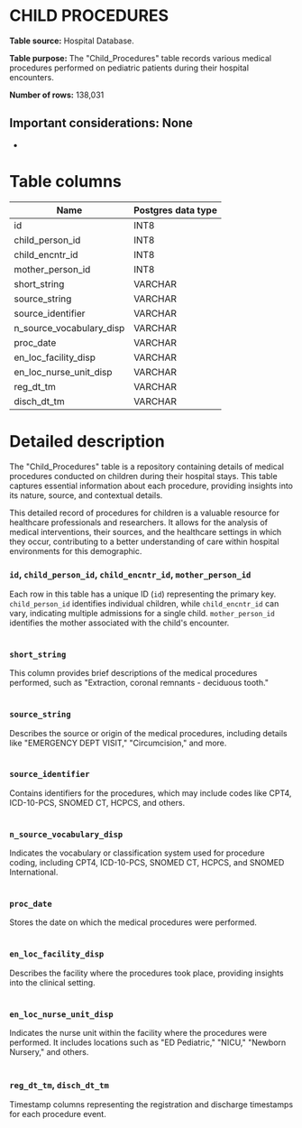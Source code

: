 <h1><b>CHILD PROCEDURES</b></h1>

**Table source:** Hospital Database.

**Table purpose:** The "Child_Procedures" table records various medical procedures performed on pediatric patients during their hospital encounters.

**Number of rows:** 138,031

**Important considerations:**
None
- 
- 

# Table columns

Name | Postgres data type
---- | ----
id | INT8
child\_person\_id | INT8
child\_encntr\_id | INT8
mother\_person\_id | INT8
short\_string | VARCHAR
source\_string | VARCHAR
source\_identifier | VARCHAR
n\_source\_vocabulary\_disp | VARCHAR
proc\_date | VARCHAR
en\_loc\_facility\_disp | VARCHAR
en\_loc\_nurse\_unit\_disp | VARCHAR
reg\_dt\_tm | VARCHAR
disch\_dt\_tm | VARCHAR

# Detailed description

The "Child_Procedures" table is a repository containing details of medical procedures conducted on children during their hospital stays. This table captures essential information about each procedure, providing insights into its nature, source, and contextual details.

This detailed record of procedures for children is a valuable resource for healthcare professionals and researchers. It allows for the analysis of medical interventions, their sources, and the healthcare settings in which they occur, contributing to a better understanding of care within hospital environments for this demographic.

### `id`, `child_person_id`, `child_encntr_id`, `mother_person_id`
Each row in this table has a unique ID (`id`) representing the primary key. `child_person_id` identifies individual children, while `child_encntr_id` can vary, indicating multiple admissions for a single child. `mother_person_id` identifies the mother associated with the child's encounter.
<br></br>

### `short_string`
This column provides brief descriptions of the medical procedures performed, such as "Extraction, coronal remnants - deciduous tooth."
<br></br>

### `source_string`
Describes the source or origin of the medical procedures, including details like "EMERGENCY DEPT VISIT," "Circumcision," and more.
<br></br>

### `source_identifier`
Contains identifiers for the procedures, which may include codes like CPT4, ICD-10-PCS, SNOMED CT, HCPCS, and others.
<br></br>

### `n_source_vocabulary_disp`
Indicates the vocabulary or classification system used for procedure coding, including CPT4, ICD-10-PCS, SNOMED CT, HCPCS, and SNOMED International.
<br></br>

### `proc_date`
Stores the date on which the medical procedures were performed.
<br></br>

### `en_loc_facility_disp`
Describes the facility where the procedures took place, providing insights into the clinical setting.
<br></br>

### `en_loc_nurse_unit_disp`
Indicates the nurse unit within the facility where the procedures were performed. It includes locations such as "ED Pediatric," "NICU," "Newborn Nursery," and others.
<br></br>

### `reg_dt_tm`, `disch_dt_tm`
Timestamp columns representing the registration and discharge timestamps for each procedure event.
